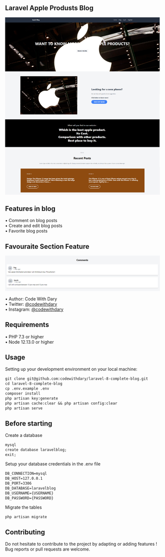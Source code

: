 ## Laravel Apple Produsts Blog
![index](https://raw.githubusercontent.com/TanishAfre/laravel-8-complete-blog-main/b12a0d89d512d664b8851a0eae99ff05541edb42/webPage.png?raw=true)

## Features in blog
• Comment on blog posts <br>
• Create and edit blog posts <br>
• Favorite blog posts <br>

## Favouraite Section Feature
![index](https://raw.githubusercontent.com/TanishAfre/laravel-8-complete-blog-main/master/Images/comment%20Section.png?raw=true)



•	Author: Code With Dary <br>
•	Twitter: [@codewithdary](https://twitter.com/codewithdary) <br>
•	Instagram: [@codewithdary](https://www.instagram.com/codewithdary/) <br>

## Requirements
•	PHP 7.3 or higher <br>
•	Node 12.13.0 or higher <br>

## Usage <br>
Setting up your development environment on your local machine: <br>
```
git clone git@github.com:codewithdary/laravel-8-complete-blog.git
cd laravel-8-complete-blog
cp .env.example .env
composer install
php artisan key:generate
php artisan cache:clear && php artisan config:clear
php artisan serve
```

## Before starting <br>
Create a database <br>
```
mysql
create database laravelblog;
exit;
```

Setup your database credentials in the .env file <br>
```
DB_CONNECTION=mysql
DB_HOST=127.0.0.1
DB_PORT=3306
DB_DATABASE=laravelblog
DB_USERNAME={USERNAME}
DB_PASSWORD={PASSWORD}
```

Migrate the tables
```
php artisan migrate
```

## Contributing
Do not hesitate to contribute to the project by adapting or adding features ! Bug reports or pull requests are welcome.
